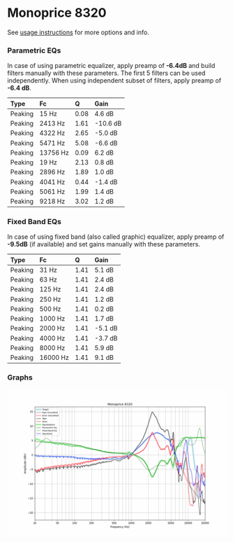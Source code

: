 # Monoprice 8320
See [usage instructions](https://github.com/jaakkopasanen/AutoEq#usage) for more options and info.

### Parametric EQs
In case of using parametric equalizer, apply preamp of **-6.4dB** and build filters manually
with these parameters. The first 5 filters can be used independently.
When using independent subset of filters, apply preamp of **-6.4 dB**.

| Type    | Fc       |    Q | Gain     |
|:--------|:---------|:-----|:---------|
| Peaking | 15 Hz    | 0.08 | 4.6 dB   |
| Peaking | 2413 Hz  | 1.61 | -10.6 dB |
| Peaking | 4322 Hz  | 2.65 | -5.0 dB  |
| Peaking | 5471 Hz  | 5.08 | -6.6 dB  |
| Peaking | 13756 Hz | 0.09 | 6.2 dB   |
| Peaking | 19 Hz    | 2.13 | 0.8 dB   |
| Peaking | 2896 Hz  | 1.89 | 1.0 dB   |
| Peaking | 4041 Hz  | 0.44 | -1.4 dB  |
| Peaking | 5061 Hz  | 1.99 | 1.4 dB   |
| Peaking | 9218 Hz  | 3.02 | 1.2 dB   |

### Fixed Band EQs
In case of using fixed band (also called graphic) equalizer, apply preamp of **-9.5dB**
(if available) and set gains manually with these parameters.

| Type    | Fc       |    Q | Gain    |
|:--------|:---------|:-----|:--------|
| Peaking | 31 Hz    | 1.41 | 5.1 dB  |
| Peaking | 63 Hz    | 1.41 | 2.4 dB  |
| Peaking | 125 Hz   | 1.41 | 2.4 dB  |
| Peaking | 250 Hz   | 1.41 | 1.2 dB  |
| Peaking | 500 Hz   | 1.41 | 0.2 dB  |
| Peaking | 1000 Hz  | 1.41 | 1.7 dB  |
| Peaking | 2000 Hz  | 1.41 | -5.1 dB |
| Peaking | 4000 Hz  | 1.41 | -3.7 dB |
| Peaking | 8000 Hz  | 1.41 | 5.9 dB  |
| Peaking | 16000 Hz | 1.41 | 9.1 dB  |

### Graphs
![](./Monoprice%208320.png)